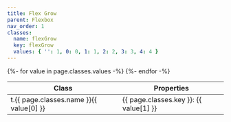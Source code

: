 ```yaml
---
title: Flex Grow
parent: Flexbox
nav_order: 1
classes:
  name: flexGrow
  key: flexGrow
  values: { '': 1, 0: 0, 1: 1, 2: 2, 3: 3, 4: 4 }
---
```


<table>
  <thead>
    <tr>
      <th>Class</th>
      <th>Properties</th>
    </tr>
  </thead>
  <tbody>
    {%- for value in page.classes.values -%}
      <tr>
        <td>t.{{ page.classes.name }}{{ value[0] }}</td>
        <td>{{ page.classes.key }}: {{ value[1] }}</td>
      </tr>
    {%- endfor -%}
  </tbody>
</table>
